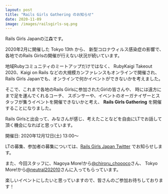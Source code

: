 ```yaml
---
layout: post
title: "Rails Girls Gathering のお知らせ"
date: 2020-11-09
image: /images/railsgirls-sq.png
---
```

Rails Girls Japanの江森です。

2020年2月に開催した Tokyo 13th から、
新型コロナウィルス感染症の影響で、各地でのRails Girlsの開催が行えない状況が続いています。

地域Rubyコミュニティのミートアップだけではなく、
RubyKaigi Takeout 2020、Kaigi on Rails などの大規模カンファレンスもオンラインで開催され、
Rails Girls Japanでも、オンラインで何かイベントができないかを考えました。

そこで、これまで各地のRails Girlsに参加されたGirlの皆さんや、
時には遠方にまで足を運んでくれるコーチ、 
スポンサーや、イベントのオーガナイザーとスタッフが集うイベントを開催できないかと考え、
**Rails Girls Gathering** を開催することになりました。

Rails Girlsと出会って、みなさんが感じ、考えたことなどを自由にLTでお話して頂く機会になればと思っています。

開催日: 2020年12月12日(土) 13:00〜

LTの募集、参加者の募集については、[Rails Girls Japan Twitter](https://twitter.com/railsgirlsjapan) でお知らせします。


また、今回スタッフに、Nagoya More!から[@chiroru_choooco](https://twitter.com/chiroru_choooco)さん、
Tokyo More!から[@neutral202010](https://twitter.com/neutral202010)さんに入ってもらっています。

楽しいイベントにしたいと思っていますので、皆さんのご参加お待ちしております！
